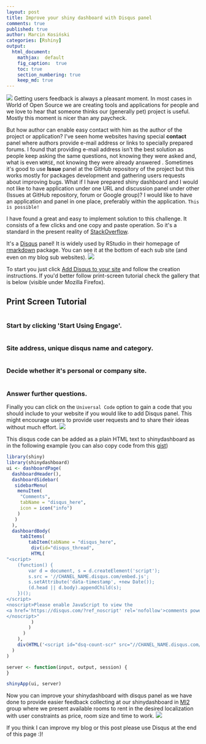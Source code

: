 ```yaml
---
layout: post
title: Improve your shiny dashboard with Disqus panel
comments: true
published: true
author: Marcin Kosiński
categories: [Rshiny]
output:
  html_document:
    mathjax:  default
    fig_caption:  true
    toc: true
    section_numbering: true
    keep_md: true
---
```


<a href="http://mi2.mini.pw.edu.pl:8080/CzasDojazdu/App/"><img src="/images/fulls/disqus_shiny.png" class="fit image"></a> Getting users feedback is always a pleasant moment. In most cases in World of Open Source we are creating tools and applications for people and we love to hear that someone thinks our (generally pet) project is useful. Mostly this moment is nicer than any paycheck.

But how author can enable easy contact with him as the author of the project or application? I've seen home websites having special **contact** panel where authors provide e-mail address or links to specially prepared forums. I found that providing e-mail address isn't the best solution as people keep asking the same questions, not knowing they were asked and, what is even `WORSE`, not knowing they were already answered
.
Sometimes it's good to use **Issue** panel at the GitHub repository of the project but this works mostly for packages development and gathering users requests about improving bugs. What if I have prepared shiny dashboard and I would not like to have application under one URL and discussion panel under other (Issues at GitHub repository, forum or Google group)? I would like to have an application and panel in one place, preferably within the application. `This is possible!`

I have found a great and easy to implement solution to this challenge. It consists of a few clicks and one copy and paste operation. So it's a standard in the present reality of [StackOverflow](http://stackoverflow.com/). 

It's a [Disqus](https://disqus.com/) panel! It is widely used by RStudio in their homepage of [rmarkdown](http://rmarkdown.rstudio.com/) package. You can see it at the bottom of each sub site (and even on my blog sub websites).
<img src="/images/fulls/disqus_rmarkdown.png" class="fit image">

To start you just click [Add Disqus to your site](https://publishers.disqus.com/engage?utm_source=rmarkdown&utm_medium=Disqus-Footer) and follow the creation instructions. If you'd better follow print-screen tutorial check the gallery that is below (visible under Mozilla Firefox).

<div id ="gallery">
					<section id="two">
						<h2>Print Screen Tutorial</h2>
						<div class="row">
							<article class="6u 12u$(xsmall) work-item">
								<a href="images/fulls/disqus_step1.png" class="image fit thumb"><img src="images/thumbs/disqus_step1.png" alt="" /></a>
								<h3>Start by clicking 'Start Using Engage'.</h3>
							</article>
							<article class="6u$ 12u$(xsmall) work-item">
								<a href="images/fulls/disqus_step2.png" class="image fit thumb"><img src="images/thumbs/disqus_step2.png" alt="" /></a>
								<h3>Site address, unique disqus name and category.</h3>
							</article>
							<article class="6u 12u$(xsmall) work-item">
								<a href="images/fulls/disqus_step3.png" class="image fit thumb"><img src="images/thumbs/disqus_step3.png" alt="" /></a>
								<h3>Decide whether it's personal or company site.</h3>
							</article>
							<article class="6u$ 12u$(xsmall) work-item">
								<a href="images/fulls/disqus_step4.png" class="image fit thumb"><img src="images/thumbs/disqus_step4.png" alt="" /></a>
								<h3>Answer further questions.</h3>
							</article>
  						</div>
						</section>
</div>


Finally you can click on the `Universal Code` option to gain a code that you should include to your website if you would like to add Disqus panel. This might encourage users to provide user requests and to share their ideas without much effort. 
<img src="/images/fulls/disqus_final1.png" class="fit image">

This disqus code can be added as a plain HTML text to shinydashboard as in the following example (you can also copy code from this [gist](https://gist.github.com/MarcinKosinski/d1655939ba3666359ea74fd0cccc3963))


```r
library(shiny)
library(shinydashboard)
ui <- dashboardPage(
  dashboardHeader(),
  dashboardSidebar(
   sidebarMenu(
    menuItem(
     "Comments",
     tabName = "disqus_here",
     icon = icon("info")
    )
   )
  ),
  dashboardBody(
     tabItems(
        tabItem(tabName = "disqus_here",
         div(id="disqus_thread",
         HTML(
"<script>
    (function() {  
        var d = document, s = d.createElement('script');
        s.src = '//CHANEL_NAME.disqus.com/embed.js';
        s.setAttribute('data-timestamp', +new Date());
        (d.head || d.body).appendChild(s);
    })();
</script>
<noscript>Please enable JavaScript to view the
<a href='https://disqus.com/?ref_noscript' rel='nofollow'>comments powered by Disqus.</a>
</noscript>"
         )
        )
      )
    ),
    div(HTML('<script id="dsq-count-scr" src="//CHANEL_NAME.disqus.com/count.js" async></script>'))
  )
) 

server <- function(input, output, session) {
}

shinyApp(ui, server)
```

Now you can improve your shinydashboard with disqus panel as we have done to provide easier feedback collecting at our shinydashboard in [MI2](https://github.com/mi2-warsaw/) group where we present available rooms to rent in the desired localization with user constraints as price, room size and time to work.
<a href="http://mi2.mini.pw.edu.pl:8080/CzasDojazdu/App/"><img src="/images/fulls/disqus_shiny.png" class="fit image"></a>

If you think I can improve my blog or this post please use Disqus at the end of this page :)!
